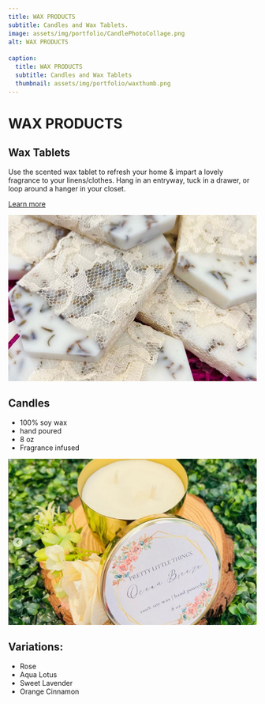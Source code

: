 ```yaml
---
title: WAX PRODUCTS
subtitle: Candles and Wax Tablets.
image: assets/img/portfolio/CandlePhotoCollage.png
alt: WAX PRODUCTS

caption:
  title: WAX PRODUCTS
  subtitle: Candles and Wax Tablets
  thumbnail: assets/img/portfolio/waxthumb.png
---
```

# WAX PRODUCTS

## Wax Tablets
Use the scented wax tablet to refresh your home & impart a lovely fragrance to your linens/clothes. Hang in an entryway, tuck in a drawer, or loop around a hanger in your closet.

<p class="lead">
    <a class="btn btn-primary btn-lg" target="_blank" href="https://plt156.github.io/scented-candles/" role="button">Learn more</a>
</p>

![waxTablet](assets/img/portfolio/waxTablet.png)

## Candles
- 100% soy wax
- hand poured
- 8 oz
- Fragrance infused

![oceanBreeze](assets/img/portfolio/oceanBreeze.png)

## Variations:
- Rose
- Aqua Lotus
- Sweet Lavender
- Orange Cinnamon